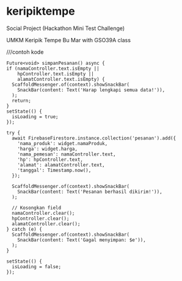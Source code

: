 # keripiktempe

Social Project (Hackathon Mini Test Challenge) 

UMKM Keripik Tempe Bu Mar with GSO39A class



///contoh kode

    Future<void> simpanPesanan() async {
    if (namaController.text.isEmpty ||
        hpController.text.isEmpty ||
        alamatController.text.isEmpty) {
      ScaffoldMessenger.of(context).showSnackBar(
        SnackBar(content: Text('Harap lengkapi semua data!')),
      );
      return;
    }
    setState(() {
      isLoading = true;
    });

    try {
      await FirebaseFirestore.instance.collection('pesanan').add({
        'nama_produk': widget.namaProduk,
        'harga': widget.harga,
        'nama_pemesan': namaController.text,
        'hp': hpController.text,
        'alamat': alamatController.text,
        'tanggal': Timestamp.now(),
      });

      ScaffoldMessenger.of(context).showSnackBar(
        SnackBar(content: Text('Pesanan berhasil dikirim!')),
      );

      // Kosongkan field
      namaController.clear();
      hpController.clear();
      alamatController.clear();
    } catch (e) {
      ScaffoldMessenger.of(context).showSnackBar(
        SnackBar(content: Text('Gagal menyimpan: $e')),
      );
    }

    setState(() {
      isLoading = false;
    });
  

 




